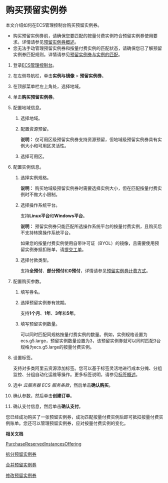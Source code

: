 # 购买预留实例券

本文介绍如何在ECS管理控制台购买预留实例券。

-   购买预留实例券前，请确保您要匹配的按量付费实例符合预留实例券使用要求。详情请参见[预留实例券概述](/intl.zh-CN/实例/选择实例购买方式/预留实例券/预留实例券概述.md)。
-   您无法手动管理预留实例券和按量付费实例的匹配状态，请确保您已了解预留实例券匹配规则。详情请参见[预留实例券与实例的匹配](/intl.zh-CN/实例/选择实例购买方式/预留实例券/预留实例券与实例的匹配.md)。

1.  登录[ECS管理控制台](https://ecs.console.aliyun.com)。

2.  在左侧导航栏，单击**实例与镜像** \> **预留实例券**。

3.  在顶部菜单栏左上角处，选择地域。

4.  单击**购买预留实例券**。

5.  配置地域信息。

    1.  选择地域。

    2.  配置资源预留。

        **说明：** 仅可用区级预留实例券支持资源预留，但地域级预留实例券具有实例大小和可用区灵活性。

    3.  选择可用区。

6.  配置实例信息。

    1.  选择实例规格。

        **说明：** 购买地域级预留实例券时需要选择实例大小，但在匹配按量付费实例时不做大小限制。

    2.  选择操作系统平台。

        支持**Linux平台**和**Windows平台**。

        **说明：** 预留实例券只能匹配所选操作系统平台的按量付费实例，且购买后不支持转换操作系统平台。

        如果您的按量付费实例使用自带许可证（BYOL）的镜像，且需要使用预留实例券抵扣账单，请[提交工单](https://workorder-intl.console.aliyun.com/console.htm)。

    3.  选择付款类型。

        支持**全预付**、**部分预付**和**0预付**，详情请参见[预留实例券计费方式](/intl.zh-CN/产品定价/计费方式/预留实例券计费方式.md)。

7.  配置购买参数。

    1.  填写券名。

    2.  选择预留实例券有效期。

        支持**1个月**、**1年**、**3年**和**5年**。

    3.  填写预留实例数量。

        可以同时匹配同规格按量付费实例的数量。例如，实例规格设置为ecs.g5.large，预留实例数量设置为3，该预留实例券就可以同时匹配3台规格为ecs.g5.large的按量付费实例。

8.  设置标签。

    支持对多类阿里云资源添加标签。您可以基于标签灵活地进行成本分摊、分组监控、分组自动化运维等操作。更多标签说明，请参见[标签概述](/intl.zh-CN/标签与资源/标签/标签概述.md)。

9.  选中 *云服务器 ECS 服务条款*，然后单击**确认购买**。

10. 确认参数，然后单击**创建订单**。

11. 确认支付信息，然后单击**确认支付**。


您已经成功购买了一张预留实例券，成功匹配按量付费实例后即可抵扣按量付费实例账单。您还可以管理预留实例券，应对按量付费实例的变化。

**相关文档**  


[PurchaseReservedInstancesOffering](/intl.zh-CN/API参考/预留实例券/PurchaseReservedInstancesOffering.md)

[拆分预留实例券](/intl.zh-CN/实例/选择实例购买方式/预留实例券/拆分预留实例券.md)

[合并预留实例券](/intl.zh-CN/实例/选择实例购买方式/预留实例券/合并预留实例券.md)

[修改预留实例券](/intl.zh-CN/实例/选择实例购买方式/预留实例券/修改预留实例券.md)

